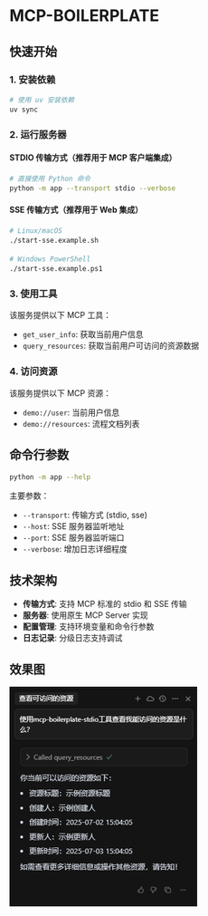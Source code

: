 # MCP-BOILERPLATE

## 快速开始

### 1. 安装依赖

```bash
# 使用 uv 安装依赖
uv sync
```

### 2. 运行服务器

#### STDIO 传输方式（推荐用于 MCP 客户端集成）

```bash
# 直接使用 Python 命令
python -m app --transport stdio --verbose
```

#### SSE 传输方式（推荐用于 Web 集成）

```bash
# Linux/macOS
./start-sse.example.sh

# Windows PowerShell
./start-sse.example.ps1
```

### 3. 使用工具

该服务提供以下 MCP 工具：

- `get_user_info`: 获取当前用户信息
- `query_resources`: 获取当前用户可访问的资源数据

### 4. 访问资源

该服务提供以下 MCP 资源：

- `demo://user`: 当前用户信息
- `demo://resources`: 流程文档列表

## 命令行参数

```bash
python -m app --help
```

主要参数：

- `--transport`: 传输方式 (stdio, sse)
- `--host`: SSE 服务器监听地址
- `--port`: SSE 服务器监听端口
- `--verbose`: 增加日志详细程度

## 技术架构

- **传输方式**: 支持 MCP 标准的 stdio 和 SSE 传输
- **服务器**: 使用原生 MCP Server 实现
- **配置管理**: 支持环境变量和命令行参数
- **日志记录**: 分级日志支持调试

## 效果图

![请求示例截图](./examples/请求示例截图.png)

